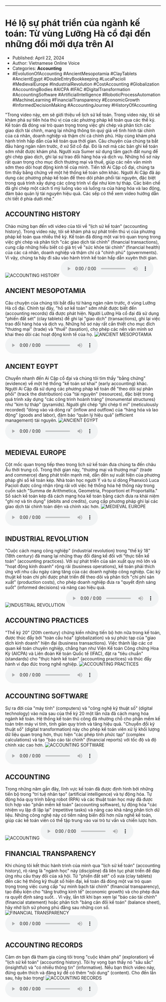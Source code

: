 
---

# Hé lộ sự phát triển của ngành kế toán: Từ vùng Lưỡng Hà cổ đại đến những đổi mới dựa trên AI

- Published: April 22, 2024
- Author: Vietnamese Online Voice
- Categories: **Accounting**
- #EvolutionOfAccounting #AncientMesopotamia #ClayTablets #AncientEgypt #DoubleEntryBookkeeping #LucaPacioli #MedievalEurope #IndustrialRevolution #CostAccounting #Globalization #AccountingBodies #AICPA #IFAC #DigitalTransformation #AccountingSoftware #ArtificialIntelligence #RoboticProcessAutomation #MachineLearning #FinancialTransparency #EconomicGrowth #InformedDecisionMaking #AccountingJourney #HistoryOfAccounting

"Trong video này, em sẽ giới thiệu về lịch sử kế toán. Trong video này, tôi sẽ khám phá sự tiến hóa thú vị của các phương pháp kế toán qua các thế kỷ. Kế toán đã đóng vai trò quan trọng trong việc ghi chép và phân tích các giao dịch tài chính, mang lại những thông tin quý giá về tình hình tài chính của cá nhân, doanh nghiệp và thậm chí cả chính phủ. Hãy cùng khám phá hành trình hấp dẫn của kế toán qua thời gian. Câu chuyện của chúng ta bắt đầu hàng ngàn năm trước, ở xứ Sở cổ đại. Đó là nơi mà các bản ghi kế toán sớm nhất được khám phá. Người xưa Sumer sử dụng tấm gạch đất nung để ghi chép giao dịch, ghi lại sự trao đổi hàng hóa và dịch vụ. Những hồ sơ này rất quan trọng cho mục đích thương mại và thuế, giúp các nền văn minh sớm theo dõi hoạt động kinh tế của mình. Tiến tới Ai Cập cổ đại, chúng ta tìm thấy bằng chứng về một hệ thống kế toán sớm khác. Người Ai Cập đã áp dụng các phương pháp kế toán để theo dõi phân phối tài nguyên, đặc biệt trong quá trình xây dựng các công trình vĩ đại như kim tự tháp. Các biên chế đã ghi chép một cách tỉ mỷ luồng vào và luồng ra của hàng hóa và lao động, đảm bảo quản lý tài nguyên hiệu quả. Các sếp có thể xem video hướng dẫn chi tiết ở phía dưới nhé."


## ACCOUNTING HISTORY

Chào mừng bạn đến với video của tôi về "lịch sử kế toán" (accounting history). Trong video này, tôi sẽ khám phá sự phát triển thú vị của phương pháp kế toán qua nhiều thế kỷ. Kế toán đã đóng một vai trò quan trọng trong việc ghi chép và phân tích "các giao dịch tài chính" (financial transactions), cung cấp những hiểu biết có giá trị về "sức khỏe tài chính" (financial health) của các cá nhân, doanh nghiệp và thậm chí cả "chính phủ" (governments). Vì vậy, chúng ta hãy đi sâu vào hành trình kế toán hấp dẫn xuyên thời gian.
![ACCOUNTING HISTORY](https://http-archiver-apis-production-80.schnworks.com/storage/images/transitions/2024-04-22/transition-39422464655-Montserrat-SemiBold-673AB7.jpg)
<audio controls>
    <source src="https://http-archiver-apis-production-80.schnworks.com/storage/audio/file-7899386602.mp3" type="audio/mpeg">
</audio>



## ANCIENT MESOPOTAMIA

Câu chuyện của chúng tôi bắt đầu từ hàng ngàn năm trước, ở vùng Lưỡng Hà cổ đại. Chính tại đây, "hồ sơ kế toán" sớm nhất được biết đến (accounting records) đã được phát hiện. Người Lưỡng Hà cổ đại đã sử dụng "phiến đất sét" (clay tablets) để ghi lại "giao dịch" (transactions), ghi lại việc trao đổi hàng hóa và dịch vụ. Những hồ sơ này rất cần thiết cho mục đích "thương mại" (trade) và "thuế" (taxation), cho phép các nền văn minh sơ khai theo dõi các hoạt động kinh tế của họ.
![ANCIENT MESOPOTAMIA](https://http-archiver-apis-production-80.schnworks.com/storage/images/transitions/2024-04-22/transition-36926724524-Montserrat-Medium-880E4F.jpg)
<audio controls>
    <source src="https://http-archiver-apis-production-80.schnworks.com/storage/audio/file-40128554405.mp3" type="audio/mpeg">
</audio>



## ANCIENT EGYPT

Chuyển nhanh đến Ai Cập cổ đại và chúng tôi tìm thấy "bằng chứng" (evidence) về một hệ thống "kế toán sơ khai" (early accounting) khác. Người Ai Cập đã sử dụng các phương pháp kế toán để "theo dõi sự phân phối" (track the distribution) của "tài nguyên" (resources), đặc biệt trong quá trình xây dựng "các công trình hoành tráng" (monumental structures) như "kim tự tháp" (pyramids). Người ghi chép “ghi chép tỉ mỉ” (meticulously recorded) “dòng vào và dòng ra” (inflow and outflow) của “hàng hóa và lao động” (goods and labor), đảm bảo “quản lý hiệu quả” (efficient management) tài nguyên.
![ANCIENT EGYPT](https://http-archiver-apis-production-80.schnworks.com/storage/images/transitions/2024-04-22/transition--19896966097-Montserrat-Black-7B1FA2.jpg)
<audio controls>
    <source src="https://http-archiver-apis-production-80.schnworks.com/storage/audio/file-39617344845.mp3" type="audio/mpeg">
</audio>



## MEDIEVAL EUROPE

Cột mốc quan trọng tiếp theo trong lịch sử kế toán đưa chúng ta đến châu Âu thời trung cổ. Trong thời gian này, "thương mại và thương mại" (trade and commerce) đang phát triển mạnh mẽ, dẫn đến sự xuất hiện của phương pháp ghi sổ kế toán kép. Nhà toán học người Ý và tu sĩ dòng Phanxicô Luca Pacioli được công nhận rộng rãi với việc hệ thống hóa hệ thống này trong cuốn sách "Summa de Arithmetica, Geometria, Proportioni et Proportalita." Sổ sách kế toán kép đã cách mạng hóa kế toán bằng cách đưa ra khái niệm "ghi nợ và tín dụng" (debits and credits), cung cấp phương pháp ghi lại các giao dịch tài chính toàn diện và chính xác hơn.
![MEDIEVAL EUROPE](https://http-archiver-apis-production-80.schnworks.com/storage/images/transitions/2024-04-22/transition-9085992467-Montserrat-ExtraBold-004895.jpg)
<audio controls>
    <source src="https://http-archiver-apis-production-80.schnworks.com/storage/audio/file-2085499544.mp3" type="audio/mpeg">
</audio>



## INDUSTRIAL REVOLUTION

"Cuộc cách mạng công nghiệp" (industrial revolution) trong "thế kỷ 18" (18th century) đã mang lại những thay đổi đáng kể đối với "thực tiễn kế toán" (accounting practices). Với sự phát triển của sản xuất quy mô lớn và "hoạt động kinh doanh" rộng rãi (business operations), kế toán phải thích ứng với nhu cầu ngày càng tăng của các doanh nghiệp công nghiệp. Các kỹ thuật kế toán chi phí được phát triển để theo dõi và phân tích "chi phí sản xuất" (production costs), cho phép doanh nghiệp đưa ra "quyết định sáng suốt" (informed decisions) và nâng cao hiệu quả.
![INDUSTRIAL REVOLUTION](https://http-archiver-apis-production-80.schnworks.com/storage/images/transitions/2024-04-22/transition-1931313840-Montserrat-Bold-9C27B0.jpg)
<audio controls>
    <source src="https://http-archiver-apis-production-80.schnworks.com/storage/audio/file-22254331009.mp3" type="audio/mpeg">
</audio>



## ACCOUNTING PRACTICES

"Thế kỷ 20" (20th century) chứng kiến ​​những tiến bộ hơn nữa trong kế toán, được thúc đẩy bởi "toàn cầu hóa" (globalization) và sự phức tạp của "giao dịch kinh doanh" hiện đại (business transactions). Việc thành lập các cơ quan kế toán chuyên nghiệp, chẳng hạn như Viện Kế toán Công chứng Hoa Kỳ (AICPA) và Liên đoàn Kế toán Quốc tế (IFAC), đặt ra "tiêu chuẩn" (standards) cho "thực hành kế toán" (accounting practices) và thúc đẩy hành vi đạo đức trong nghề nghiệp.
![ACCOUNTING PRACTICES](https://http-archiver-apis-production-80.schnworks.com/storage/images/transitions/2024-04-22/transition--19930854109-Montserrat-SemiBold-880E4F.jpg)
<audio controls>
    <source src="https://http-archiver-apis-production-80.schnworks.com/storage/audio/file-32798044348.mp3" type="audio/mpeg">
</audio>



## ACCOUNTING SOFTWARE

Sự ra đời của "máy tính" (computers) và "công nghệ kỹ thuật số" (digital technology) vào nửa sau của thế kỷ 20 một lần nữa đã cách mạng hóa ngành kế toán. Hệ thống kế toán thủ công đã nhường chỗ cho phần mềm kế toán trên máy vi tính, tinh giản quy trình và tăng hiệu quả. "Chuyển đổi kỹ thuật số" (digital transformation) này cho phép kế toán viên xử lý khối lượng dữ liệu quan trọng hơn, thực hiện "các phép tính phức tạp" (complex calculations) và tạo "báo cáo tài chính" (financial reports) với tốc độ và độ chính xác cao hơn.
![ACCOUNTING SOFTWARE](https://http-archiver-apis-production-80.schnworks.com/storage/images/transitions/2024-04-22/transition-3913062948-Montserrat-Bold-303F9F.jpg)
<audio controls>
    <source src="https://http-archiver-apis-production-80.schnworks.com/storage/audio/file-7225613126.mp3" type="audio/mpeg">
</audio>



## ACCOUNTING

Trong những năm gần đây, lĩnh vực kế toán đã được định hình bởi những tiến bộ trong "trí tuệ nhân tạo" (artificial intelligence) và tự động hóa. Tự động hóa quy trình bằng robot (RPA) và các thuật toán học máy đã được tích hợp vào "phần mềm kế toán" (accounting software), tự động hóa "các nhiệm vụ lặp đi lặp lại" (repetitive tasks) và nâng cao khả năng phân tích dữ liệu. Những công nghệ này có tiềm năng biến đổi hơn nữa nghề kế toán, giúp các kế toán viên có thể tập trung vào vai trò tư vấn và chiến lược hơn.
![ACCOUNTING](https://http-archiver-apis-production-80.schnworks.com/storage/images/transitions/2024-04-22/transition--22327247189-Montserrat-Black-7B1FA2.jpg)
<audio controls>
    <source src="https://http-archiver-apis-production-80.schnworks.com/storage/audio/file-29107892617.mp3" type="audio/mpeg">
</audio>



## FINANCIAL TRANSPARENCY

Khi chúng tôi kết thúc hành trình của mình qua "lịch sử kế toán" (accounting history), rõ ràng là "ngành học" này (discipline) đã liên tục phát triển để đáp ứng nhu cầu thay đổi của xã hội. Từ "phiến đất sét" cổ xưa (clay tablets) đến các hệ thống kỹ thuật số hiện đại, kế toán đã đóng một vai trò quan trọng trong việc cung cấp "sự minh bạch tài chính" (financial transparency), tạo điều kiện cho "tăng trưởng kinh tế" (economic growth) và cho phép đưa ra quyết định sáng suốt. . Vì vậy, lần tới khi bạn xem lại "báo cáo tài chính" (financial statement) hoặc phân tích "bảng cân đối kế toán" (balance sheet), hãy nhớ lịch sử phong phú đằng sau những con số.
![FINANCIAL TRANSPARENCY](https://http-archiver-apis-production-80.schnworks.com/storage/images/transitions/2024-04-22/transition-51948271527-Montserrat-ExtraBold-673AB7.jpg)
<audio controls>
    <source src="https://http-archiver-apis-production-80.schnworks.com/storage/audio/file-5474134662.mp3" type="audio/mpeg">
</audio>



## ACCOUNTING RECORDS

Cảm ơn bạn đã tham gia cùng tôi trong "cuộc khám phá" (exploration) về "lịch sử kế toán" (accounting history). Tôi hy vọng bạn thấy nó "sâu sắc" (insightful) và "có nhiều thông tin" (informative). Nếu bạn thích video này, đừng quên thích và đăng ký để có thêm "nội dung" (content). Cho đến lần sau, hãy bảo trọng!
![ACCOUNTING RECORDS](https://http-archiver-apis-production-80.schnworks.com/storage/images/transitions/2024-04-22/transition--25645568299-Montserrat-ExtraBold-1A237E.jpg)
<audio controls>
    <source src="https://http-archiver-apis-production-80.schnworks.com/storage/audio/file-13198816352.mp3" type="audio/mpeg">
</audio>

